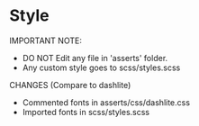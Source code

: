 # Style
IMPORTANT NOTE: 
- DO NOT Edit any file in 'asserts' folder. 
- Any custom style goes to scss/styles.scss

CHANGES (Compare to dashlite)
- Commented fonts in asserts/css/dashlite.css
- Imported fonts in scss/styles.scss
